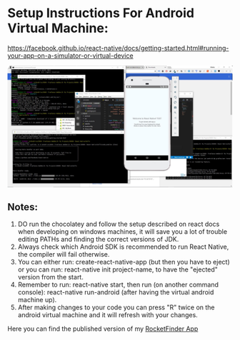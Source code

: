 # Setup Instructions For Android Virtual Machine:
https://facebook.github.io/react-native/docs/getting-started.html#running-your-app-on-a-simulator-or-virtual-device

![img](https://github.com/DevTrader/react-native-setup-tips/blob/master/screen.JPG)

## Notes:
1. DO run the chocolatey and follow the setup described on react docs when developing on windows machines, it will save you a lot of trouble editing PATHs and finding the correct versions of JDK.
2. Always check which Android SDK is recommended to run React Native, the compiler will fail otherwise. 
3. You can either run: create-react-native-app (but then you have to eject) or you can run: react-native init project-name, to have the "ejected" version from the start.
4. Remember to run: react-native start, then run (on another command console): react-native run-android (after having the virtual android machine up).
5. After making changes to your code you can press "R" twice on the android virtual machine and it will refresh with your changes.

Here you can find the published version of my [RocketFinder App](https://play.google.com/store/apps/details?id=com.rocketfindernks999)